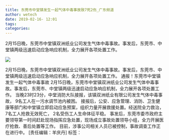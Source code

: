 ```yaml
---
title: 东莞市中堂镇发生一起气体中毒事故致7死2伤_广东频道
author: wetech
date: 2019-02-16- 12:01
tags: 
categories: 
---
```

2月15日晚，东莞市中堂镇双洲纸业公司发生气体中毒事故。事发后，东莞市、中堂镇两级迅速启动应急响应机制，全力展开各项处置工作。
<!-- more -->
                
<img align="center" border="0" src="http://p2.ifengimg.com/a/2016/0810/204c433878d5cf9size1_w16_h16.png" />
                
                
            
2月15日晚，东莞市中堂镇双洲纸业公司发生气体中毒事故。事发后，东莞市、中堂镇两级迅速启动应急响应机制，全力展开各项处置工作。
通报！东莞市中堂镇发生一起气体中毒事故
2月15日晚，东莞市中堂镇双洲纸业公司发生气体中毒事故。事发后，东莞市、中堂镇两级迅速启动应急响应机制，全力展开各项处置工作。
当晚23时23分，中堂消防大队接报，该镇双洲纸业有限公司发生气体中毒事故， 9名工人在一污水调节池内被困。
接报后，公安、应急管理、消防、卫生健康等部门和中堂镇立即启动应急预案，组织力量开展救援处置。经送院全力救治， 7名工人抢救无效死亡， 2名受伤工人生命体征平稳。
事发后，东莞市委市政府主要领导第一时间赶赴现场指挥应急处置，现场成立事故处置领导小组，全力开展医疗抢救、善后处置等工作。
目前，涉事公司相关人员已被控制，事故调查工作正在进行中。
[责任编辑：羊庆丹]
标签：
 
             
